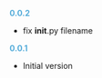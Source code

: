 **<span style="color:#56adda">0.0.2</span>**
- fix __init__.py filename

**<span style="color:#56adda">0.0.1</span>**
- Initial version
